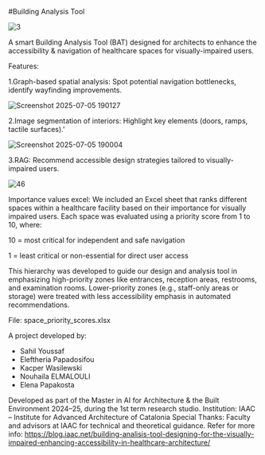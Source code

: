 #Building Analysis Tool

![3](https://github.com/user-attachments/assets/31ea7642-e351-4705-bca2-d248adb6fbbd)

A smart Building Analysis Tool (BAT) designed for architects to enhance the accessibility & navigation of healthcare spaces for visually-impaired users.

Features: 

1.Graph-based spatial analysis: Spot potential navigation bottlenecks, identify wayfinding improvements.

![Screenshot 2025-07-05 190127](https://github.com/user-attachments/assets/37cd15bd-9c54-421d-9836-d74158d969a7)

2.Image segmentation of interiors: Highlight key elements (doors, ramps, tactile surfaces).'

![Screenshot 2025-07-05 190004](https://github.com/user-attachments/assets/e99fa282-6b6c-4493-b935-05bbaae85f01)

3.RAG: Recommend accessible design strategies tailored to visually-impaired users.

![46](https://github.com/user-attachments/assets/0f118610-ac3f-4724-8b26-c1f6f4731bd4)

Importance values excel: We included an Excel sheet that ranks different spaces within a healthcare facility based on their importance for visually impaired users. Each space was evaluated using a priority score from 1 to 10, where:

10 = most critical for independent and safe navigation

1 = least critical or non-essential for direct user access

This hierarchy was developed to guide our design and analysis tool in emphasizing high-priority zones like entrances, reception areas, restrooms, and examination rooms. Lower-priority zones (e.g., staff-only areas or storage) were treated with less accessibility emphasis in automated recommendations.

File: space_priority_scores.xlsx


A project developed by:

- Sahil Youssaf
- Eleftheria Papadosifou
- Kacper Wasilewski
- Nouhaila ELMALOULI
- Elena Papakosta

Developed as part of the Master in AI for Architecture & the Built Environment 2024–25, during the 1st term research studio. Institution: IAAC – Institute for Advanced Architecture of Catalonia Special Thanks: Faculty and advisors at IAAC for technical and theoretical guidance. Refer for more info: https://blog.iaac.net/building-analisis-tool-designing-for-the-visually-impaired-enhancing-accessibility-in-healthcare-architecture/
